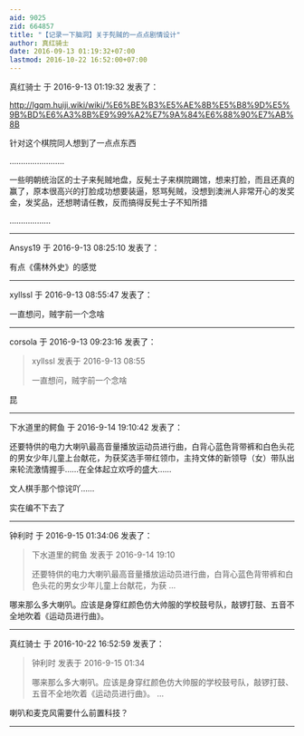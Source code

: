 ```yaml
---
aid: 9025
zid: 664857
title: "【记录一下脑洞】关于髡贼的一点点剧情设计"
author: 真红骑士
date: 2016-09-13 01:19:32+07:00
lastmod: 2016-10-22 16:52:00+07:00
---
```


真红骑士 于 2016-9-13 01:19:32 发表了：

http://lgqm.huiji.wiki/wiki/%E6%BE%B3%E5%AE%8B%E5%B8%9D%E5%9B%BD%E6%A3%8B%E9%99%A2%E7%9A%84%E6%88%90%E7%AB%8B

针对这个棋院同人想到了一点点东西

……………………

一些明朝统治区的士子来髡贼地盘，反髡士子来棋院踢馆，想来打脸，而且还真的赢了，原本很高兴的打脸成功想要装逼，怒骂髡贼，没想到澳洲人非常开心的发奖金，发奖品，还想聘请任教，反而搞得反髡士子不知所措

………………

---

Ansys19 于 2016-9-13 08:25:10 发表了：

有点《儒林外史》的感觉

---

xyllssl 于 2016-9-13 08:55:47 发表了：

一直想问，贼字前一个念啥

---

corsola 于 2016-9-13 09:23:16 发表了：

> xyllssl 发表于 2016-9-13 08:55
>
> 一直想问，贼字前一个念啥

昆

---

下水道里的鳄鱼 于 2016-9-14 19:10:42 发表了：

还要特供的电力大喇叭最高音量播放运动员进行曲，白背心蓝色背带裤和白色头花的男女少年儿童上台献花，为获奖选手带红领巾，主持文体的新领导（女）带队出来轮流激情握手……在全体起立欢呼的盛大……

文人棋手那个惊诧吖……

实在编不下去了

---

钟利时 于 2016-9-15 01:34:06 发表了：

> 下水道里的鳄鱼 发表于 2016-9-14 19:10
>
> 还要特供的电力大喇叭最高音量播放运动员进行曲，白背心蓝色背带裤和白色头花的男女少年儿童上台献花，为获 ...

哪来那么多大喇叭。应该是身穿红颜色仿大帅服的学校鼓号队，敲锣打鼓、五音不全地吹着《运动员进行曲》。

---

真红骑士 于 2016-10-22 16:52:59 发表了：

> 钟利时 发表于 2016-9-15 01:34
>
> 哪来那么多大喇叭。应该是身穿红颜色仿大帅服的学校鼓号队，敲锣打鼓、五音不全地吹着《运动员进行曲》。 ...

喇叭和麦克风需要什么前置科技？

---
